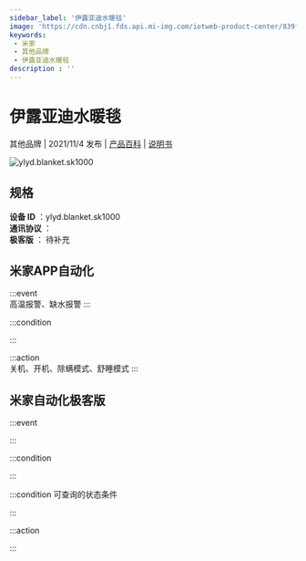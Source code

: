 ```yaml
---
sidebar_label: '伊露亚迪水暖毯'
image: 'https://cdn.cnbj1.fds.api.mi-img.com/iotweb-product-center/839f64c16688b7e7d38ae67c9bd16385_1629793735178.png?GalaxyAccessKeyId=AKVGLQWBOVIRQ3XLEW&Expires=9223372036854775807&Signature=PAisPamWxXGmUMyL8XYX8fMksqo='
keywords: 
 - 米家
 - 其他品牌
 - 伊露亚迪水暖毯
description : ''
---
```

# 伊露亚迪水暖毯

其他品牌 | 2021/11/4 发布 | [产品百科](https://home.mi.com/webapp/content/baike/product/index.html?model=ylyd.blanket.sk1000/) | [说明书](https://home.mi.com/views/introduction.html?model=ylyd.blanket.sk1000&region=cn)

![ylyd.blanket.sk1000](https://cdn.cnbj1.fds.api.mi-img.com/iotweb-product-center/839f64c16688b7e7d38ae67c9bd16385_1629793735178.png?GalaxyAccessKeyId=AKVGLQWBOVIRQ3XLEW&Expires=9223372036854775807&Signature=PAisPamWxXGmUMyL8XYX8fMksqo=)

## 规格  
> 
**设备 ID** ：ylyd.blanket.sk1000  
**通讯协议** ：  
**极客版**  ： 待补充 


## 米家APP自动化  

:::event  
高温报警、缺水报警
:::

:::condition  

:::

:::action   
关机、开机、除螨模式、舒睡模式
:::

## 米家自动化极客版  

:::event  

:::

:::condition  

:::

:::condition 可查询的状态条件  

:::

:::action  

:::

        
